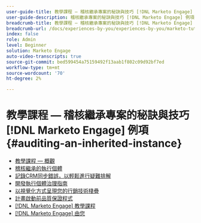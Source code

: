 ```yaml
---
user-guide-title: 教學課程 — 稽核繼承專案的秘訣與技巧 [!DNL Marketo Engage] 例項
user-guide-description: 稽核繼承專案的秘訣與技巧 [!DNL Marketo Engage] 例項
breadcrumb-title: 教學課程 — 稽核繼承專案的秘訣與技巧 [!DNL Marketo Engage] 例項
breadcrumb-url: /docs/experiences-by-you/experiences-by-you/marketo-tutorial-inherited-instance/overview.html
index: false
role: Admin
level: Beginner
solution: Marketo Engage
auto-video-transcripts: true
source-git-commit: bed599454a75159492f13aab1f802c09d92bf7ed
workflow-type: tm+mt
source-wordcount: '70'
ht-degree: 2%

---
```



# 教學課程 — 稽核繼承專案的秘訣與技巧 [!DNL Marketo Engage] 例項 {#auditing-an-inherited-instance}

+ [教學課程 — 概觀](/help/marketo-tutorial-inherited-instance/overview.md)
+ [稽核繼承的執行個體](/help/marketo-tutorial-inherited-instance/audit-an-inherted-instance.md)
+ [記錄CRM同步錯誤，以輕鬆進行疑難排解](/help/marketo-tutorial-inherited-instance/log-crm-sync-errors-for-easy-troubleshooting.md)
+ [開發執行個體治理指南](/help/marketo-tutorial-inherited-instance/develop-an-instance-governance-guide.md)
+ [以視覺化方式呈現您的行銷技術棧疊](/help/marketo-tutorial-inherited-instance/create-a-visual-data-flow-diagram.md)
+ [計畫啟動前品質保證程式](/help/marketo-tutorial-inherited-instance/essential-program-pre-launch-qa.md)
+ [[!DNL Marketo Engage] 教學課程](https://experienceleague.adobe.com/docs/marketo-learn/tutorials/overview.html?lang=zh-Hant)
+ [[!DNL Marketo Engage] 由您](https://experienceleague.adobe.com/en/docs/experiences-by-you/experiences-by-you/marketo-engage/overview)
